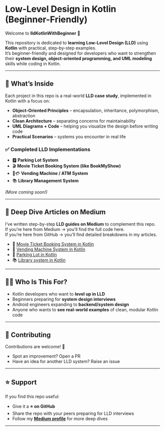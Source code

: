 # Low-Level Design in Kotlin (Beginner-Friendly)

Welcome to **lldKotlinWithBeginner** 🎉  

This repository is dedicated to **learning Low-Level Design (LLD)** using **Kotlin** with practical, step-by-step examples.  
It’s beginner-friendly and designed for developers who want to strengthen their **system design, object-oriented programming, and UML modeling** skills while coding in Kotlin.  

---

## 🚀 What’s Inside

Each project in this repo is a real-world **LLD case study**, implemented in Kotlin with a focus on:  

- **Object-Oriented Principles** – encapsulation, inheritance, polymorphism, abstraction  
- **Clean Architecture** – separating concerns for maintainability  
- **UML Diagrams + Code** – helping you visualize the design before writing code  
- **Practical Scenarios** – systems you encounter in real life  

### ✅ Completed LLD Implementations
- 🅿️ **Parking Lot System**  
- 🎬 **Movie Ticket Booking System (like BookMyShow)**  
- 🥤💳 **Vending Machine / ATM System**  
- 📚 **Library Management System**  

*(More coming soon!)*  

---

## 📖 Deep Dive Articles on Medium

I’ve written step-by-step **LLD guides on Medium** to complement this repo.  
If you’re here from Medium → you’ll find the full code here.  
If you’re here from GitHub → you’ll find detailed breakdowns in my articles.  

- 🎥 [Movie Ticket Booking System in Kotlin](https://medium.com/p/android-system-design-interview-movie-ticket-booking-system-e55e4ea6ca4e)  
- 🥤 [Vending Machine System in Kotlin](https://medium.com/@nikhil.cse16/designing-a-vending-machine-system-in-kotlin-a-step-by-step-guide-to-lld-and-uml-5b00295fb026)  
- 🚙 [Parking Lot in Kotlin](https://medium.com/@nikhil.cse16/object-oriented-design-of-parking-lot-system-in-kotlin-c5ace3170c8b)
- 📚 [Library system in Kotlin](https://medium.com/@nikhil.cse16/3-step-process-to-create-great-software-with-lld-c93eb65ab037)

---

## 👩‍💻 Who Is This For?

- Kotlin developers who want to **level up in LLD**  
- Beginners preparing for **system design interviews**  
- Android engineers expanding to **backend/system design**  
- Anyone who wants to **see real-world examples** of clean, modular Kotlin code  

---

## 🤝 Contributing

Contributions are welcome! 🎉  
- Spot an improvement? Open a PR  
- Have an idea for another LLD system? Raise an issue  

---

## ⭐ Support

If you find this repo useful:  
- Give it a **⭐ on GitHub**  
- Share the repo with your peers preparing for LLD interviews  
- Follow my **[Medium profile](https://medium.com/@nikhil.cse16)** for more deep dives  

---
